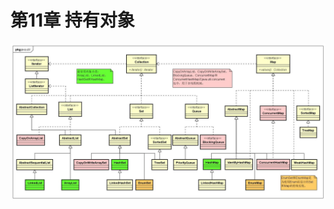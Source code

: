 # 第11章 持有对象



![11-HoldingYourObjects](https://github.com/Zerohhhhhh/thinkinginJavanote/blob/master/images/11-HoldingYourObjects.jpg)

